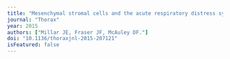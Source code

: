 ```yaml
---
title: "Mesenchymal stromal cells and the acute respiratory distress syndrome (ARDS): challenges for clinical application."
journal: "Thorax"
year: 2015
authors: ["Millar JE, Fraser JF, McAuley DF."]
doi: "10.1136/thoraxjnl-2015-207121"
isFeatured: false
---
```

